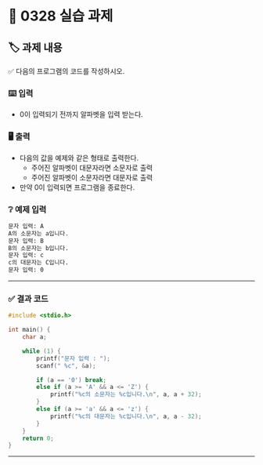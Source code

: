 # 📖 0328 실습 과제

## 🏷️ 과제 내용

✅ 다음의 프로그램의 코드를 작성하시오.<br>

### ⌨️ 입력
- 0이 입력되기 전까지 알파벳을 입력 받는다.
### 🖥️ 출력
- 다음의 값을 예제와 같은 형태로 출력한다.
  - 주어진 알파벳이 대문자라면 소문자로 출력
  - 주어진 알파벳이 소문자라면 대문자로 출력
- 만약 0이 입력되면 프로그램을 종료한다.

### ❔ 예제 입력
```bash
문자 입력: A
A의 소문자는 a입니다.
문자 입력: B
B의 소문자는 b입니다.
문자 입력: c
c의 대문자는 C입니다.
문자 입력: 0
```
---
### ✅ 결과 코드
```c
#include <stdio.h>

int main() {
    char a;

    while (1) {
        printf("문자 입력 : ");
        scanf(" %c", &a);

        if (a == '0') break;
        else if (a >= 'A' && a <= 'Z') {
            printf("%c의 소문자는 %c입니다.\n", a, a + 32);
        }
        else if (a >= 'a' && a <= 'z') {
            printf("%c의 대문자는 %c입니다.\n", a, a - 32);
        }
    }
    return 0;
}
```
---
